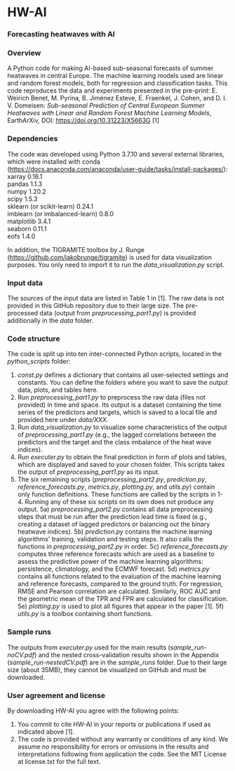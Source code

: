 # HW-AI
### Forecasting heatwaves with AI

### Overview
A Python code for making AI-based sub-seasonal forecasts of summer heatwaves in central Europe. The machine learning models used are linear and random forest models, both for regression and classification tasks. This code reproduces the data and experiments presented in the pre-print: E. Weirich Benet, M. Pyrina, B. Jiménez Esteve, E. Fraenkel, J. Cohen, and D. I. V. Domeisen: *Sub-seasonal Prediction of Central European Summer Heatwaves with Linear and Random Forest Machine Learning Models*, EarthArXiv, DOI: https://doi.org/10.31223/X5663G [1]

### Dependencies 
The code was developed using Python 3.7.10 and several external libraries, which were installed with conda (https://docs.anaconda.com/anaconda/user-guide/tasks/install-packages/): <br/> 
xarray 0.16.1 <br/> 
pandas 1.1.3 <br/>
numpy 1.20.2 <br/>
scipy 1.5.3 <br/>
sklearn (or scikit-learn) 0.24.1 <br/>
imblearn (or imbalanced-learn) 0.8.0 <br/>
matplotlib 3.4.1 <br/>
seaborn 0.11.1 <br/>
eofs 1.4.0 <br/>

In addition, the TIGRAMITE toolbox by J. Runge (https://github.com/jakobrunge/tigramite) is used for data visualization purposes. You only need to import it to run the *data_visualization.py* script.  

### Input data 
The sources of the input data are listed in Table 1 in [1]. The raw data is not provided in this GitHub repository due to their large size. The pre-processed data (output from *preprocessing_part1.py*) is provided additionally in the *data* folder.

### Code structure
The code is split up into ten inter-connected Python scripts, located in the *python_scripts* folder: <br/>
1. *const.py* defines a dictionary that contains all user-selected settings and constants. You can define the folders where you want to save the output data, plots, and tables here.
2. Run *preprocessing_part1.py* to preprocess the raw data (files not provided) in time and space. Its output is a dataset containing the time series of the predictors and targets, which is saved to a local file and provided here under *data/XXX*. 
3. Run *data_visualization.py* to visualize some characteristics of the output of *preprocessing_part1.py* (e.g., the lagged correlations between the predictors and the target and the class imbalance of the heat wave indices).
4. Run *executer.py* to obtain the final prediction in form of plots and tables, which are displayed and saved to your chosen folder. This scripts takes the output of *preprocessing_part1.py* as its input.
5. The six remaining scripts (*preprocessing_part2.py*, *prediction.py*, *reference_forecasts.py*, *metrics.py*, *plotting.py*, and *utils.py*) contain only function definitions. These functions are called by the scripts in 1-4. Running any of these six scripts on its own does not produce any output.
  5a) *preprocessing_part2.py* contains all data preprocessing steps that must be run after the prediction lead time is fixed (e.g., creating a dataset of lagged predictors or balancing out the binary heatwave indices).
  5b) *prediction.py* contains the machine learning algorithms' training, validation and testing steps. It also calls the functions in *preprocessing_part2.py* in order. 
  5c) *reference_forecasts.py* computes three reference forecasts which are used as a baseline to assess the predictive power of the machine learning algorithms: persistence, climatology, and the ECMWF forecast. 
  5d) *metrics.py* contains all functions related to the evaluation of the machine learning and reference forecasts, compared to the ground truth. For regression, RMSE and Pearson correlation are calculated. Similarly, ROC AUC and the geometric mean of the TPR and FPR are calculated for classification.
  5e) *plotting.py* is used to plot all figures that appear in the paper [1].
  5f) *utils.py* is a toolbox containing short functions. 
  
 ### Sample runs
 The outputs from *executer.py* used for the main results (*sample_run-noCV.pdf*) and the nested cross-validation results shown in the Appendix (*sample_run-nestedCV.pdf*) are in the *sample_runs* folder. Due to their large size (about 35MB), they cannot be visualized on GitHub and must be downloaded. 

### User agreement and license 
By downloading HW-AI you agree with the following points: <br/>
1. You commit to cite HW-AI in your reports or publications if used as indicated above [1]. <br/>
2. The code is provided without any warranty or conditions of any kind. We assume no responsibility for errors or omissions in the results and interpretations following from application the code. See the MIT License at license.txt for the full text. <br/>

